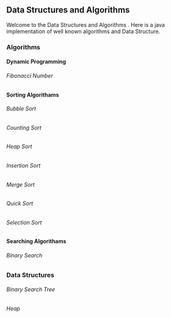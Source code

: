 ## Data Structures and Algorithms

Welcome to the Data Structures and Algorithms . Here is a java implementation of well known algorithms and Data Structure.

### Algorithms


#### Dynamic Programming
###### Fibonacci Number

#### Sorting Algorithams
###### Bubble Sort
###### Counting Sort
###### Heap Sort
###### Insertion Sort
###### Merge Sort
###### Quick Sort
###### Selection Sort

#### Searching Algorithams
###### Binary Search

### Data Structures

###### Binary Search Tree
###### Heap
